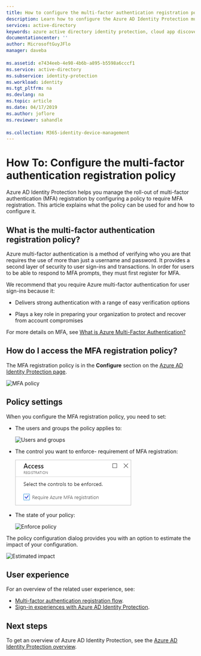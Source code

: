 ```yaml
---
title: How to configure the multi-factor authentication registration policy in Azure Active Directory Identity Protection | Microsoft Docs
description: Learn how to configure the Azure AD Identity Protection multi-factor authentication registration policy.
services: active-directory
keywords: azure active directory identity protection, cloud app discovery, managing applications, security, risk, risk level, vulnerability, security policy
documentationcenter: ''
author: MicrosoftGuyJFlo
manager: daveba

ms.assetid: e7434eeb-4e98-4b6b-a895-b5598a6cccf1
ms.service: active-directory
ms.subservice: identity-protection
ms.workload: identity
ms.tgt_pltfrm: na
ms.devlang: na
ms.topic: article
ms.date: 04/17/2019
ms.author: joflore
ms.reviewer: sahandle

ms.collection: M365-identity-device-management
---
```


# How To: Configure the multi-factor authentication registration policy

Azure AD Identity Protection helps you manage the roll-out of multi-factor authentication (MFA) registration by configuring a policy to require MFA registration. This article explains what the policy can be used for and how to configure it.

## What is the multi-factor authentication registration policy?

Azure multi-factor authentication is a method of verifying who you are that requires the use of more than just a username and password. It provides a second layer of security to user sign-ins and transactions. In order for users to be able to respond to MFA prompts, they must first register for MFA. 

We recommend that you require Azure multi-factor authentication for user sign-ins because it:

- Delivers strong authentication with a range of easy verification options

- Plays a key role in preparing your organization to protect and recover from account compromises


For more details on MFA, see [What is Azure Multi-Factor Authentication?](../authentication/multi-factor-authentication.md)


## How do I access the MFA registration policy?
   
The MFA registration policy is in the **Configure** section on the [Azure AD Identity Protection page](https://portal.azure.com/#blade/Microsoft_AAD_ProtectionCenter/IdentitySecurityDashboardMenuBlade/SignInPolicy).
   
![MFA policy](./media/howto-mfa-policy/1014.png)




## Policy settings

When you configure the MFA registration policy, you need to set:

- The users and groups the policy applies to:

    ![Users and groups](./media/howto-mfa-policy/11.png)

- The control you want to enforce- requirement of MFA registration:  

    ![Access](./media/howto-mfa-policy/12.png)

- The state of your policy:

    ![Enforce policy](./media/howto-mfa-policy/14.png)


The policy configuration dialog provides you with an option to estimate the impact of your configuration.

![Estimated impact](./media/howto-mfa-policy/15.png)




## User experience


For an overview of the related user experience, see:

* [Multi-factor authentication registration flow](flows.md#multi-factor-authentication-registration).  
* [Sign-in experiences with Azure AD Identity Protection](flows.md).  



## Next steps

To get an overview of Azure AD Identity Protection, see the [Azure AD Identity Protection overview](overview.md).
